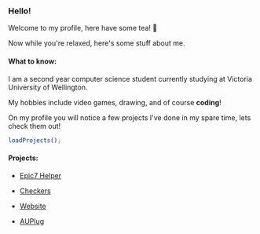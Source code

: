 ### Hello!
Welcome to my profile, here have some tea! :tea:

Now while you're relaxed, here's some stuff about me.

#### What to know:
I am a second year computer science student currently studying at Victoria University of Wellington.

My hobbies include video games, drawing, and of course **coding**!

On my profile you will notice a few projects I've done in my spare time, lets check them out!

```javascript
loadProjects();
```
#### Projects:
- [Epic7 Helper](https://github.com/Cameronl14320/epic7-helper)
 
- [Checkers](https://github.com/Cameronl14320/Checkers)
 
- [Website](https://github.com/Cameronl14320/PersonalWebsite)
 
- [AUPlug](https://github.com/Cameronl14320/AUPlug)
